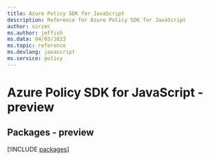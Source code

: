 ```yaml
---
title: Azure Policy SDK for JavaScript
description: Reference for Azure Policy SDK for JavaScript
author: xirzec
ms.author: jeffish
ms.data: 04/03/2023
ms.topic: reference
ms.devlang: javascript
ms.service: policy
---
```

# Azure Policy SDK for JavaScript - preview
## Packages - preview
[!INCLUDE [packages](policy-index.md)]